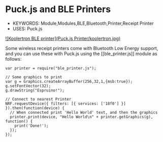 <!--- Copyright (c) 2016 Gordon Williams, Pur3 Ltd. See the file LICENSE for copying permission. -->
Puck.js and BLE Printers
========================

* KEYWORDS: Module,Modules,BLE,Bluetooth,Printer,Receipt Printer
* USES: Puck.js

[![Koolertron BLE printer](Puck.js Printer/koolertron.jpg)](http://www.koolertron.com/koolertron-58mm-mini-portable-bluetooth-40-wireless-receipt-thermal-printer-compatible-with-apple-and-android-p-648.html)

Some wireless receipt printers come with Bluetooth Low Energy support, and you can use these with Puck.js using the [[ble_printer.js]] module as follows:

```
var printer = require("ble_printer.js");

// Some graphics to print
var g = Graphics.createArrayBuffer(256,32,1,{msb:true});
g.setFontVector(32);
g.drawString("Espruino!");

// Connect to nearest Printer
NRF.requestDevice({ filters: [{ services: ['18f0'] }] }).then(function(device) {
  // When connected print 'Hello World' text, and then the graphics
  printer.print(device, "Hello World\n" + printer.getGraphics(g), function() {
    print('Done!');
  });
});
```

